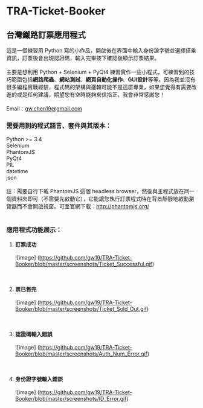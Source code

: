 # TRA-Ticket-Booker
## 台灣鐵路訂票應用程式
這是一個練習用 Python 寫的小作品，開啟後在界面中輸入身份證字號並選擇搭乘資訊，訂票後會出現認證碼，輸入完畢按下確認後顯示訂票結果。</br></br>
主要是想利用 Python + Selenium + PyQt4 練習實作一些小程式，可練習到的技巧範圍包括<strong>網路爬蟲</strong>、<strong>網站測試</strong>、<strong>網頁自動化操作</strong>、<strong>GUI設計</strong>等等。因為我並沒有很多編程實戰經驗，程式碼的架構與邏輯可能不是這麼專業，如果您覺得有需要改進的或是任何建議，期望您有空時能夠來信指正，我會非常感謝您！</br></br>Email：gw.chen19@gmail.com
### 需要用到的程式語言、套件與其版本：</br>
Python >= 3.4</br>
Selenium</br>
PhantomJS</br>
PyQt4</br>
PIL</br>
datetime</br>
json</br></br>
註：需要自行下載 PhantomJS 這個 headless browser，然後與主程式放在同一個資料夾即可（不需要先啟動它），它能讓您執行訂票程式時在背景靜靜地啟動瀏覽器而不會開啟視窗。可至官網下載：http://phantomjs.org/<br></br>
### 應用程式功能展示：

1. <strong>訂票成功</strong></br></br>
 ![image] (https://github.com/gw19/TRA-Ticket-Booker/blob/master/screenshots/Ticket_Successful.gif)</br></br></br>
 
2. <strong>票已售完</strong></br></br>
 ![image] (https://github.com/gw19/TRA-Ticket-Booker/blob/master/screenshots/Ticket_Sold_Out.gif)</br></br></br>

3. <strong>認證碼輸入錯誤</strong></br></br>
 ![image] (https://github.com/gw19/TRA-Ticket-Booker/blob/master/screenshots/Auth_Num_Error.gif)</br></br></br>
 
4. <strong>身份證字號輸入錯誤</strong></br></br>
 ![image] (https://github.com/gw19/TRA-Ticket-Booker/blob/master/screenshots/ID_Error.gif)</br></br></br>
